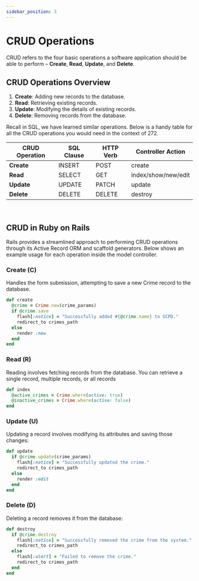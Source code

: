 ```yaml
---
sidebar_position: 3
---
```


# CRUD Operations

CRUD refers to the four basic operations a software application should be able to perform – **Create**, **Read**, **Update**, and **Delete**. 

## CRUD Operations Overview
1. **Create**: Adding new records to the database.
2. **Read**: Retrieving existing records.
3. **Update**: Modifying the details of existing records.
4. **Delete**: Removing records from the database.

Recall in SQL, we have learned similar operations. Below is a handy table for all the CRUD operations you would need in the context of 272. 

| CRUD Operation    | SQL Clause | HTTP Verb   | Controller Action   | 
|-----------|-------------|------------|------------|
| **Create**    | INSERT       | POST  | create  | 
| **Read** | SELECT        | GET  |index/show/new/edit  | 
| **Update**    | UPDATE       | PATCH  | update  | 
| **Delete** | DELETE        | DELETE  | destroy  |
<br />

## CRUD in Ruby on Rails 

Rails provides a streamlined approach to performing CRUD operations through 
its Active Record ORM and scaffold generators. Below shows an example usage for each operation inside the model controller.

### **Create (C)** 
Handles the form submission, attempting to save a new Crime record to the database. 
```ruby
def create
  @crime = Crime.new(crime_params)
  if @crime.save
    flash[:notice] = "Successfully added #{@crime.name} to GCPD."
    redirect_to crimes_path
  else
    render :new
  end
end
```

### **Read (R)** 
Reading involves fetching records from the database. You can retrieve a single record, multiple records, or all records
```ruby
def index
  @active_crimes = Crime.where(active: true)
  @inactive_crimes = Crime.where(active: false)
end
```

### **Update (U)** 
Updating a record involves modifying its attributes and saving those changes:
```ruby
def update
  if @crime.update(crime_params)
    flash[:notice] = "Successfully updated the crime."
    redirect_to crimes_path
  else
    render :edit
  end
end
```

### **Delete (D)** 
Deleting a record removes it from the database:
```ruby
def destroy
  if @crime.destroy
    flash[:notice] = "Successfully removed the crime from the system."
    redirect_to crimes_path
  else
    flash[:alert] = "Failed to remove the crime."
    redirect_to crimes_path
  end
end
```